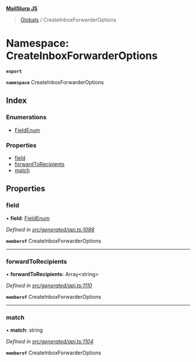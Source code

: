 **[MailSlurp JS](../README.md)**

> [Globals](../README.md) / CreateInboxForwarderOptions

# Namespace: CreateInboxForwarderOptions

**`export`** 

**`namespace`** CreateInboxForwarderOptions

## Index

### Enumerations

* [FieldEnum](../enums/createinboxforwarderoptions.fieldenum.md)

### Properties

* [field](createinboxforwarderoptions.md#field)
* [forwardToRecipients](createinboxforwarderoptions.md#forwardtorecipients)
* [match](createinboxforwarderoptions.md#match)

## Properties

### field

•  **field**: [FieldEnum](../enums/createinboxforwarderoptions.fieldenum.md)

*Defined in [src/generated/api.ts:1098](https://github.com/mailslurp/mailslurp-client/blob/c5e5f20/src/generated/api.ts#L1098)*

**`memberof`** CreateInboxForwarderOptions

___

### forwardToRecipients

•  **forwardToRecipients**: Array\<string>

*Defined in [src/generated/api.ts:1110](https://github.com/mailslurp/mailslurp-client/blob/c5e5f20/src/generated/api.ts#L1110)*

**`memberof`** CreateInboxForwarderOptions

___

### match

•  **match**: string

*Defined in [src/generated/api.ts:1104](https://github.com/mailslurp/mailslurp-client/blob/c5e5f20/src/generated/api.ts#L1104)*

**`memberof`** CreateInboxForwarderOptions
